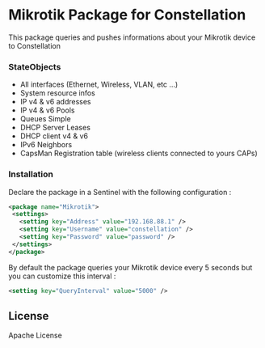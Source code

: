 # Mikrotik Package for Constellation

This package queries and pushes informations about your Mikrotik device to Constellation

### StateObjects
  - All interfaces (Ethernet, Wireless, VLAN, etc ...)
  - System resource infos
  - IP v4 & v6 addresses
  - IP v4 & v6 Pools
  - Queues Simple
  - DHCP Server Leases
  - DHCP client v4 & v6
  - IPv6 Neighbors
  - CapsMan Registration table (wireless clients connected to yours CAPs)

### Installation

Declare the package in a Sentinel with the following configuration :
```xml
<package name="Mikrotik">
 <settings>
   <setting key="Address" value="192.168.88.1" />
   <setting key="Username" value="constellation" />
   <setting key="Password" value="password" />
 </settings>
</package>
```

By default the package queries your Mikrotik device every 5 seconds but you can customize this interval :
```xml
<setting key="QueryInterval" value="5000" />
```

License
----

Apache License